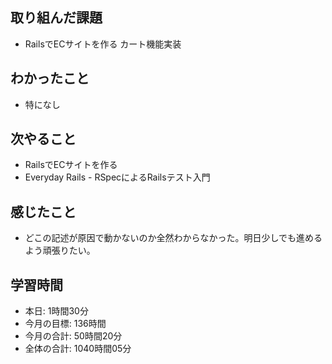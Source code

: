 ## 取り組んだ課題
- RailsでECサイトを作る カート機能実装
## わかったこと
- 特になし
## 次やること
- RailsでECサイトを作る
- Everyday Rails - RSpecによるRailsテスト入門
## 感じたこと
- どこの記述が原因で動かないのか全然わからなかった。明日少しでも進めるよう頑張りたい。
## 学習時間
- 本日: 1時間30分
- 今月の目標: 136時間
- 今月の合計: 50時間20分
- 全体の合計: 1040時間05分

